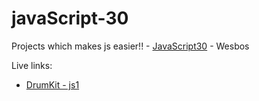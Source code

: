 # javaScript-30
Projects which makes js easier!! - <a href="">JavaScript30</a> - Wesbos


Live links:
<ul>
    <li><a href="https://js30-projects.netlify.app/drumkit-js1/">DrumKit - js1</a></li>
</ul>

